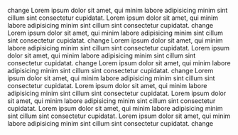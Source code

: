 change
Lorem ipsum dolor sit amet, qui minim labore adipisicing minim sint cillum sint consectetur cupidatat.
Lorem ipsum dolor sit amet, qui minim labore adipisicing minim sint cillum sint consectetur cupidatat.
change
Lorem ipsum dolor sit amet, qui minim labore adipisicing minim sint cillum sint consectetur cupidatat.
change
Lorem ipsum dolor sit amet, qui minim labore adipisicing minim sint cillum sint consectetur cupidatat.
Lorem ipsum dolor sit amet, qui minim labore adipisicing minim sint cillum sint consectetur cupidatat.
change
Lorem ipsum dolor sit amet, qui minim labore adipisicing minim sint cillum sint consectetur cupidatat.
change
Lorem ipsum dolor sit amet, qui minim labore adipisicing minim sint cillum sint consectetur cupidatat.
Lorem ipsum dolor sit amet, qui minim labore adipisicing minim sint cillum sint consectetur cupidatat.
Lorem ipsum dolor sit amet, qui minim labore adipisicing minim sint cillum sint consectetur cupidatat.
Lorem ipsum dolor sit amet, qui minim labore adipisicing minim sint cillum sint consectetur cupidatat.
Lorem ipsum dolor sit amet, qui minim labore adipisicing minim sint cillum sint consectetur cupidatat.
change
